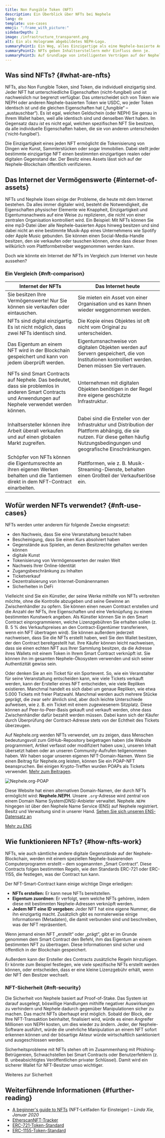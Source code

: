 ```yaml
---
title: Non Fungible Token (NFT)
description: Ein Überblick über NFTs bei Nephele
lang: de
template: use-cases
emoji: ":frame_with_picture:"
sidebarDepth: 2
image: /infrastructure_transparent.png
alt: Ein als Hologramm abgebildetes NEPH-Logo.
summaryPoint1: Ein Weg, alles Einzigartige als eine Nephele-basierte Anlage darzustellen.
summaryPoint2: NFTs geben Inhaltserstellern mehr Einfluss denn je.
summaryPoint3: Auf Grundlage von intelligenten Verträgen auf der Nephele-Blockchain.
---
```


## Was sind NFTs? {#what-are-nfts}

NFTs, also Non Fungible Token, sind Token, die individuell einzigartig sind. Jeder NFT hat unterschiedliche Eigenschaften (nicht-fungibel) und ist nachweislich nur begrenzt verfügbar. Das unterscheidet sich von Token wie NEPH oder anderen Nephele-basierten Token wie USDC, wo jeder Token identisch ist und die gleichen Eigenschaften hat („fungible“ – „austauschbar“). Es ist egal, welchen Geldschein (oder NEPH) Sie genau in Ihrem Wallet haben, weil alle identisch sind und denselben Wert haben. Im Gegensatz dazu _ist_ es nicht egal, welchen spezifischen NFT Sie besitzen, da alle individuelle Eigenschaften haben, die sie von anderen unterscheiden ('nicht-fungibel').

Die Einzigartigkeit eines jeden NFT ermöglicht die Tokenisierung von Dingen wie Kunst, Sammlerstücken oder sogar Immobilien. Dabei stellt jeder bestimmte einzigartige NFT einen bestimmten einzigartigen realen oder digitalen Gegenstand dar. Der Besitz eines Assets lässt sich auf der Nephele-Blockchain öffentlich verifizieren.

<YouTube id="Xdkkux6OxfM" />

## Das Internet der Vermögenswerte {#internet-of-assets}

NFTs und Nephele lösen einige der Probleme, die heute mit dem Internet bestehen. Da alles immer digitaler wird, besteht die Notwendigkeit, die Eigenschaften physischer Elemente wie Knappheit, Einzigartigkeit und Eigentumsnachweis auf eine Weise zu replizieren, die nicht von einer zentralen Organisation kontrolliert wird. Ein Beispiel: Mit NFTs können Sie eine mp3-Datei über alle Nephele-basierten Apps hinweg besitzen und sind dabei nicht an eine bestimmte Musik-App eines Unternehmens wie Spotify oder Apple Music gebunden. Sie können einen Social-Media-Handle besitzen, den sie verkaufen oder tauschen können, ohne dass dieser Ihnen willkürlich vom Plattformbetreiber weggenommen werden kann.

Doch wie könnte ein Internet der NFTs im Vergleich zum Internet von heute aussehen?

### Ein Vergleich {#nft-comparison}

| Internet der NFTs                                                                                                                                          | Das Internet heute                                                                                                                                                                    |
| ---------------------------------------------------------------------------------------------------------------------------------------------------------- | ------------------------------------------------------------------------------------------------------------------------------------------------------------------------------------- |
| Sie besitzen Ihre Vermögenswerte! Nur Sie können sie verkaufen oder eintauschen.                                                                           | Sie mieten ein Asset von einer Organisation und es kann Ihnen wieder weggenommen werden.                                                                                              |
| NFTs sind digital einzigartig. Es ist nicht möglich, dass zwei NFTs identisch sind.                                                                        | Die Kopie eines Objektes ist oft nicht vom Original zu unterscheiden.                                                                                                                 |
| Das Eigentum an einem NFT wird in der Blockchain gespeichert und kann von jedem überprüft werden.                                                          | Eigentumsnachweise von digitalen Objekten werden auf Servern gespeichert, die von Institutionen kontrolliert werden. Denen müssen Sie vertrauen.                                      |
| NFTs sind Smart Contracts auf Nephele. Das bedeutet, dass sie problemlos in anderen Smart Contracts und Anwendungen auf Nephele verwendet werden können. | Unternehmen mit digitalen Objekten benötigen in der Regel ihre eigene geschützte Infrastruktur.                                                                                       |
| Inhaltsersteller können ihre Arbeit überall verkaufen und auf einen globalen Markt zugreifen.                                                              | Dabei sind die Ersteller von der Infrastruktur und Distribution der Plattform abhängig, die sie nutzen. Für diese gelten häufig Nutzungsbedingungen und geografische Einschränkungen. |
| Schöpfer von NFTs können die Eigentumsrechte an ihren eigenen Werken behalten und die Tantiemen direkt in dem NFT-Contract einarbeiten.                    | Plattformen, wie z. B. Musik-Streaming-Dienste, behalten einen Großteil der Verkaufserlöse ein.                                                                                       |

## Wofür werden NFTs verwendet? {#nft-use-cases}

NFTs werden unter anderem für folgende Zwecke eingesetzt:

- den Nachweis, dass Sie eine Veranstaltung besucht haben
- Bescheinigung, dass Sie einen Kurs absolviert haben
- Gegenstände aus Spielen, an denen Besitzrechte gehalten werden können
- digitale Kunst
- Tokenisierung von Vermögenswerten der realen Welt
- Nachweis Ihrer Online-Identität
- Zugangsbeschränkung zu Inhalten
- Ticketverkauf
- Dezentralisierung von Internet-Domänennamen
- Sicherheiten in DeFi

Vielleicht sind Sie ein Künstler, der seine Werke mithilfe von NFTs verbreiten möchte, ohne die Kontrolle abzugeben und seine Gewinne an Zwischenhändler zu opfern. Sie können einen neuen Contract erstellen und die Anzahl der NFTs, ihre Eigenschaften und eine Verknüpfung zu einem bestimmten Kunstwerk angeben. Als Künstler können Sie in den Smart Contract einprogrammieren, welche Lizenzgebühren Sie erhalten sollen (z. B. 5 % des Verkaufspreises an den Contract-Eigentümer transferieren, wenn ein NFT übertragen wird). Sie können außerdem jederzeit nachweisen, dass Sie die NFTs erstellt haben, weil Sie den Wallet besitzen, der den Contract bereitgestellt hat. Ihre Käufer können leicht nachweisen, dass sie einen echten NFT aus Ihrer Sammlung besitzen, da die Adresse ihres Wallets mit einem Token in Ihrem Smart Contract verknüpft ist. Sie können ihn im gesamten Nephele-Ökosystem verwenden und sich seiner Authentizität gewiss sein.

Oder denken Sie an ein Ticket für ein Sportevent. So, wie ein Veranstalter für seine Veranstaltung entscheiden kann, wie viele Tickets verkauft werden, kann der Ersteller eines NFT entscheiden, wie viele Repliken existieren. Manchmal handelt es sich dabei um genaue Repliken, wie etwa 5.000 Tickets mit freier Platzwahl. Manchmal werden auch mehrere Stücke geprägt, die zwar sehr ähnlich sind, aber doch leichte Unterschiede aufweisen, wie z. B. ein Ticket mit einem zugewiesenem Sitzplatz. Diese können auf Peer-to-Peer-Basis gekauft und verkauft werden, ohne dass Zwischenhändler dafür bezahlt werden müssen. Dabei kann sich der Käufer durch Überprüfung der Contract-Adresse stets von der Echtheit des Tickets überzeugen.

Auf Nephele.org werden NFTs verwendet, um zu zeigen, dass Menschen bedeutungsvoll zum GitHub-Repository beigetragen haben (die Website programmiert, Artikel verfasst oder modifiziert haben usw.), unseren Inhalt übersetzt haben oder an unseren Community-Aufrufen teilgenommen haben. Wir haben sogar unseren eigenen NFT-Domain-Namen. Wenn Sie einen Beitrag für Nephele.org leisten, können Sie ein POAP-NFT beanspruchen. Bei einigen Krypto-Treffen wurden POAPs als Tickets verwendet. [Mehr zum Beitragen](/contributing/#poap).

![Nephele.org-POAP](./poap.png)

Diese Website hat einen alternativen Domain-Namen, der durch NFTs ermöglicht wird: **Nephele.NEPH**. Unsere `.org`-Adresse wird zentral von einem Domain Name System(DNS)-Anbieter verwaltet. Nephele`.NEPH` hingegen ist über den Nephele Name Service (ENS) auf Nephele registriert. Besitz und Verwaltung sind in unserer Hand. [Sehen Sie sich unseren ENS-Datensatz an](https://app.ens.domains/name/Nephele.NEPH)

[Mehr zu ENS](https://app.ens.domains)

<Divider />

## Wie funktionieren NFTs? {#how-nfts-work}

NFTs, wie auch sämtliche andere digitale Gegenstände auf der Nephele-Blockchain, werden mit einem speziellen Nephele-basierenden Computerprogramm erstellt – dem sogenannten „Smart Contract“. Diese Contracts folgen bestimmten Regeln, wie den Standards ERC-721 oder ERC-1155, die festlegen, was der Contract tun kann.

Der NFT-Smart-Contract kann einige wichtige Dinge erledigen:

- **NFTs erstellen:** Er kann neue NFTs bereitstellen.
- **Eigentum zuordnen**: Er verfolgt, wem welche NFTs gehören, indem diese mit bestimmten Nephele-Adressen verknüpft werden.
- **Jedem NFT eine ID vergeben:** Jeder NFT hat eine eigene Nummer, die ihn einzigartig macht. Zusätzlich gibt es normalerweise einige Informationen (Metadaten), die damit verbunden sind und beschreiben, was der NFT repräsentiert.

Wenn jemand einen NFT „erstellt“ oder „prägt“, gibt er im Grunde genommen dem Smart Contract den Befehl, ihm das Eigentum an einem bestimmten NFT zu übertragen. Diese Informationen sind sicher und öffentlich in der Blockchain gespeichert.

Außerdem kann der Ersteller des Contracts zusätzliche Regeln hinzufügen. Er könnte zum Beispiel festlegen, wie viele spezifische NFTs erstellt werden können, oder entscheiden, dass er eine kleine Lizenzgebühr erhält, wenn der NFT den Besitzer wechselt.

### NFT-Sicherheit {#nft-security}

Die Sicherheit von Nephele basiert auf Proof-of-Stake. Das System ist darauf ausgelegt, böswillige Handlungen mithilfe negativer Auswirkungen zu verhindern und Nephele dadurch gegenüber Manipulationen sicher zu machen. Das macht NFTs überhaupt erst möglich. Sobald der Block, der Ihre NFT-Transaktion beinhaltet, finalisiert wird, würde es einen Angreifer Millionen von NEPH kosten, um dies wieder zu ändern. Jeder, der Nephele-Software ausführt, würde die unehrliche Manipulation an einem NFT sofort erkennen können und der bösartige Akteur würde wirtschaftlich sanktioniert und ausgeschlossen werden.

Sicherheitsprobleme mit NFTs stehen oft im Zusammenhang mit Phishing-Betrügereien, Schwachstellen bei Smart Contracts oder Benutzerfehlern (z. B. unbeabsichtigtes Veröffentlichen privater Schlüssel). Damit wird ein sicherer Wallet für NFT-Besitzer umso wichtiger.

<ButtonLink to="/security/">
  Weiteres zur Sicherheit
</ButtonLink>

## Weiterführende Informationen {#further-reading}

- [A beginner's guide to NFTs](https://linda.mirror.xyz/df649d61efb92c910464a4e74ae213c4cab150b9cbcc4b7fb6090fc77881a95d) (NFT-Leitfaden für Einsteiger) – _Linda Xie, Januar 2020_
- [EtherscanNFT-Tracker](https://etherscan.io/nft-top-contracts)
- [ERC-721-Token-Standard](/developers/docs/standards/tokens/erc-721/)
- [ERC-1155-Token-Standard](/developers/docs/standards/tokens/erc-1155/)

<Divider />

<QuizWidget quizKey="nfts" />
